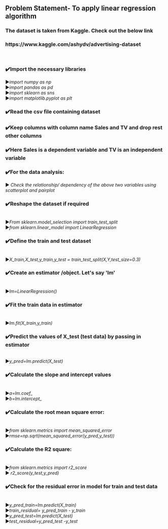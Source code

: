 <h2>Problem Statement- To apply linear regression algorithm </h2>
<h3>The dataset is taken from Kaggle. Check out the below link<h3>
    <h3>https://www.kaggle.com/ashydv/advertising-dataset</h3>

<br>
<h3>✔️Import the necessary libraries</h3>
  ▶️<i>import numpy as np</i>
  <br>
  ▶️<i>import pandas as pd</i>
  <br>
  ▶️<i>import sklearn as sns</i>
  <br>
  ▶️<i>import matplotlib.pyplot as plt</i>
  <br>
  <h3>✔️Read the csv file containing dataset </h3>
<h3>✔️Keep columns with column name Sales and TV and drop rest other columns</h3>
<h3>✔️Here Sales is a dependent variable and TV is an independent variable </h3>
  <h3>✔️For the data analysis:</h3>
 ▶️ <i>Check the relationship/ dependency of the above two variables using scatterplot and pairplot</i>
  <br>
  <h3>✔️Reshape the dataset if required </h3><br>
  ▶️<i>From sklearn.model_selection import train_test_split</i><br>
  ▶️<i>from sklearn.linear_model import LinearRegression</i><br>
  <h3>✔️Define the train and test dataset </h3><br>
  ▶️<i>X_train,X_test,y_train,y_test = train_test_split(X,Y,test_size=0.3)</i><br>
   <h3>✔️Create an estimator /object. Let's say 'lm'</h3><br>
  ▶️<i>lm=LinearRegression()</i>
  <h3>✔️Fit the train data in estimator</h3><br>
  ▶️<i>lm.fit(X_train,y_train)</i>
  <h3>✔️Predict the values of X_test (test data) by passing in estimator</h3><br>
  ▶️<i>y_pred=lm.predict(X_test)</i>
  <h3>✔️Calculate the slope and intercept values</h3><br>
  ▶️<i>a=lm.coef_</i><br>
  ▶️<i>b=lm.intercept_</i><br>
 <h3>✔️Calculate the root mean square error:</h3><br>
    ▶️<i>from sklearn.metrics import mean_squared_error</i><br>
  ▶️<i>rmse=np.sqrt(mean_squared_error(y_pred,y_test))</i><br>
<h3>✔️Calculate the R2 square: </h3><br>
  ▶️<i>from sklearn.metrics import r2_score</i><br>
  ▶️ <i>r2_score(y_test,y_pred)</i><br>
   <h3>✔️Check for the residual error in model for train and test data</h3><br>
    ▶️<i>y_pred_train=lm.predict(X_train)</i><br>
     ▶️<i>train_residual= y_pred_train - y_train</i><br>
       ▶️<i>y_pred_test=lm.predict(X_test)</i><br>
   ▶️<i>test_residual=y_pred_test -y_test</i><br>
    
  
  
  
